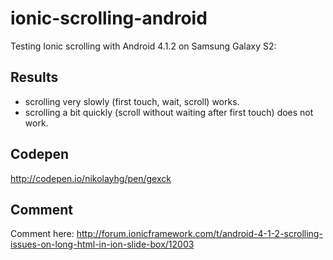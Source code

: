 ionic-scrolling-android
=======================

Testing Ionic scrolling with Android 4.1.2 on Samsung Galaxy S2:

## Results

* scrolling very slowly (first touch, wait, scroll) works.
* scrolling a bit quickly (scroll without waiting after first touch) does not work.

## Codepen

http://codepen.io/nikolayhg/pen/gexck

## Comment

Comment here: http://forum.ionicframework.com/t/android-4-1-2-scrolling-issues-on-long-html-in-ion-slide-box/12003
